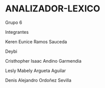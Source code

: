 # ANALIZADOR-LEXICO
Grupo 6

Integrantes

Keren Eunice Ramos Sauceda

Deybi 

Cristhopher Isaac Andino Garmendia 

Lesly Mabely Argueta Aguilar 

Denis Alejandro Ordoñez Sevilla
